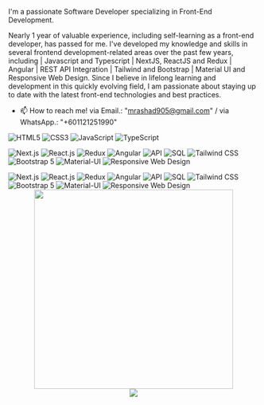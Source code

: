 I'm a passionate Software Developer specializing in Front-End Development.

Nearly 1 year of valuable experience, including self-learning as a front-end developer, has passed for me. I've developed my knowledge and skills in several frontend development-related areas over the past few years, including | Javascript and Typescript | NextJS, ReactJS and Redux | Angular | REST API Integration | Tailwind and Bootstrap | Material UI and Responsive Web Design. Since I believe in lifelong learning and development in this quickly evolving field, I am passionate about staying up to date with the latest front-end technologies and best practices.

- 📫 How to reach me! via Email.: "mrashad905@gmail.com" / via WhatsApp.: "+601121251990"

![HTML5](https://img.shields.io/badge/html5-%23E34F26.svg?style=for-the-badge&logo=html5&logoColor=white)
![CSS3](https://img.shields.io/badge/css3-%231572B6.svg?style=for-the-badge&logo=css3&logoColor=white)
![JavaScript](https://img.shields.io/badge/javascript-%23323330.svg?style=for-the-badge&logo=javascript&logoColor=%23F7DF1E)
![TypeScript](https://img.shields.io/badge/typescript-%23007ACC.svg?style=for-the-badge&logo=typescript&logoColor=white)


![Next.js](https://img.shields.io/badge/Next.js-%23000000.svg?style=for-the-badge&logo=next.js&logoColor=white)
![React.js](https://img.shields.io/badge/React-%2320232a.svg?style=for-the-badge&logo=react&logoColor=61DAFB)
![Redux](https://img.shields.io/badge/Redux-%23764ABC.svg?style=for-the-badge&logo=redux&logoColor=white)
![Angular](https://img.shields.io/badge/Angular-%23DD0031.svg?style=for-the-badge&logo=angular&logoColor=white)
![API](https://img.shields.io/badge/API-%2300C7B7.svg?style=for-the-badge&logo=api)
![SQL](https://img.shields.io/badge/SQL-%23CC2927.svg?style=for-the-badge&logo=sql&logoColor=white)
![Tailwind CSS](https://img.shields.io/badge/Tailwind%20CSS-%231a202c.svg?style=for-the-badge&logo=tailwind-css&logoColor=61DAFB)
![Bootstrap 5](https://img.shields.io/badge/Bootstrap-%23563D7C.svg?style=for-the-badge&logo=bootstrap&logoColor=white)
![Material-UI](https://img.shields.io/badge/Material--UI-%230081CB.svg?style=for-the-badge&logo=material-ui&logoColor=white)
![Responsive Web Design](https://img.shields.io/badge/Responsive%20Web%20Design-%2300C7B7.svg?style=for-the-badge&logo=responsive-design)

<!-- Next.js -->
<img src="https://img.shields.io/badge/Next.js-%23000000.svg?style=for-the-badge&logo=next.js&logoColor=white" alt="Next.js">

<!-- React.js -->
<img src="https://img.shields.io/badge/React-%2320232a.svg?style=for-the-badge&logo=react&logoColor=61DAFB" alt="React.js">

<!-- Redux -->
<img src="https://img.shields.io/badge/Redux-%23764ABC.svg?style=for-the-badge&logo=redux&logoColor=white" alt="Redux">

<!-- Angular -->
<img src="https://img.shields.io/badge/Angular-%23DD0031.svg?style=for-the-badge&logo=angular&logoColor=white" alt="Angular">

<!-- API -->
<img src="https://img.shields.io/badge/API-%2300C7B7.svg?style=for-the-badge&logo=api" alt="API">

<!-- SQL -->
<img src="https://img.shields.io/badge/SQL-%23CC2927.svg?style=for-the-badge&logo=sql&logoColor=white" alt="SQL">

<!-- Tailwind CSS -->
<img src="https://img.shields.io/badge/Tailwind%20CSS-%231a202c.svg?style=for-the-badge&logo=tailwind-css&logoColor=61DAFB" alt="Tailwind CSS">

<!-- Bootstrap 5 -->
<img src="https://img.shields.io/badge/Bootstrap-%23563D7C.svg?style=for-the-badge&logo=bootstrap&logoColor=white" alt="Bootstrap 5">

<!-- Material-UI -->
<img src="https://img.shields.io/badge/Material--UI-%230081CB.svg?style=for-the-badge&logo=material-ui&logoColor=white" alt="Material-UI">

<!-- Responsive Web Design -->
<img src="https://img.shields.io/badge/Responsive%20Web%20Design-%2300C7B7.svg?style=for-the-badge&logo=responsive-design" alt="Responsive Web Design">



<div style="text-align: center">
  <img src="https://github-readme-stats.vercel.app/api?username=wsfuller&count_private=true&show_icons=true&theme=prussian" width="400">
<br />
  <img src="https://github-readme-stats.vercel.app/api/top-langs/?username=wsfuller&hide=php&title_color=ffffff&text_color=c9cacc&icon_color=4AB197&bg_color=1A2B34" />
</div>




<!---
RashCodes/RashCodes is a ✨ special ✨ repository because its `README.md` (this file) appears on your GitHub profile.
You can click the Preview link to take a look at your changes.
--->

